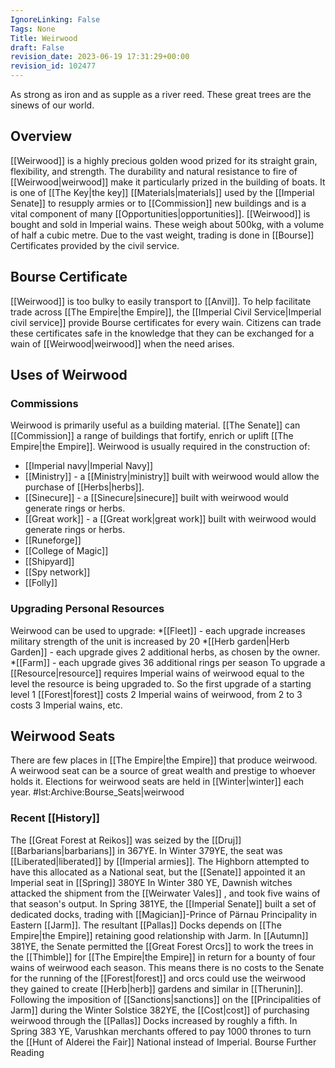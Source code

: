 ```yaml
---
IgnoreLinking: False
Tags: None
Title: Weirwood
draft: False
revision_date: 2023-06-19 17:31:29+00:00
revision_id: 102477
---
```


As strong as iron and as supple as a river reed. These great trees are the sinews of our world.
## Overview
[[Weirwood]] is a highly precious golden wood prized for its straight grain, flexibility, and strength. The durability and natural resistance to fire of [[Weirwood|weirwood]] make it particularly prized in the building of boats. It is one of [[The Key|the key]] [[Materials|materials]] used by the [[Imperial Senate]] to resupply armies or to [[Commission]] new buildings and is a vital component of many [[Opportunities|opportunities]].
[[Weirwood]] is bought and sold in Imperial wains. These weigh about 500kg, with a volume of half a cubic metre. Due to the vast weight, trading is done in [[Bourse]] Certificates provided by the civil service.
## Bourse Certificate
[[Weirwood]] is too bulky to easily transport to [[Anvil]]. To help facilitate trade across [[The Empire|the Empire]], the [[Imperial Civil Service|Imperial civil service]] provide Bourse certificates for every wain. Citizens can trade these certificates safe in the knowledge that they can be exchanged for a wain of [[Weirwood|weirwood]] when the need arises.
## Uses of Weirwood
### Commissions
Weirwood is primarily useful as a building material. [[The Senate]] can [[Commission]] a range of buildings that fortify, enrich or uplift [[The Empire|the Empire]]. Weirwood is usually required in the construction of:
* [[Imperial navy|Imperial Navy]] 
* [[Ministry]] - a [[Ministry|ministry]] built with weirwood would allow the purchase of [[Herbs|herbs]].
* [[Sinecure]]  - a [[Sinecure|sinecure]] built with weirwood would generate rings or herbs.
* [[Great work]] - a [[Great work|great work]] built with weirwood would generate rings or herbs. 
* [[Runeforge]]
* [[College of Magic]]
* [[Shipyard]]
* [[Spy network]]
* [[Folly]]
### Upgrading Personal Resources
Weirwood can be used to upgrade:
*[[Fleet]] - each upgrade increases military strength of the unit is increased by 20
*[[Herb garden|Herb Garden]] - each upgrade gives 2 additional herbs, as chosen by the owner. 
*[[Farm]] - each upgrade gives 36 additional rings per season
To upgrade a [[Resource|resource]] requires Imperial wains of weirwood equal to the level the resource is being upgraded to. So the first upgrade of a starting level 1 [[Forest|forest]] costs 2 Imperial wains of weirwood, from 2 to 3 costs 3 Imperial wains, etc.
## Weirwood Seats
There are few places in [[The Empire|the Empire]] that produce weirwood. A weirwood seat can be a source of great wealth and prestige to whoever holds it. 
Elections for weirwood seats are held in [[Winter|winter]] each year.
#lst:Archive:Bourse_Seats|weirwood
### Recent [[History]]
The [[Great Forest at Reikos]] was seized by the [[Druj]] [[Barbarians|barbarians]] in 367YE. In  Winter 379YE, the seat was [[Liberated|liberated]] by [[Imperial armies]]. The Highborn attempted to have this allocated as a National seat, but the [[Senate]] appointed it an Imperial seat in [[Spring]] 380YE
In Winter 380 YE,  Dawnish witches attacked the shipment from the [[Weirwater Vales]] , and took five wains of that season's output.
In Spring 381YE, the [[Imperial Senate]] built a set of dedicated docks, trading with [[Magician]]-Prince of Pӓrnau Principality in Eastern [[Jarm]]. The resultant [[Pallas]] Docks depends on [[The Empire|the Empire]] retaining good relationship with Jarm. 
In [[Autumn]] 381YE, the Senate permitted the  [[Great Forest Orcs]] to work the trees in the [[Thimble]] for [[The Empire|the Empire]] in return for a bounty of four wains of weirwood each season. This means there is no costs to the Senate for the running of the [[Forest|forest]] and orcs could use the weirwood they gained to create [[Herb|herb]] gardens and similar in [[Therunin]]. 
Following the imposition of [[Sanctions|sanctions]] on the [[Principalities of Jarm]] during the Winter Solstice 382YE, the [[Cost|cost]] of purchasing weirwood through the [[Pallas]] Docks increased by roughly a fifth.
In Spring 383 YE, Varushkan merchants offered to pay 1000 thrones to turn the [[Hunt of Alderei the Fair]] National instead of Imperial.
Bourse Further Reading